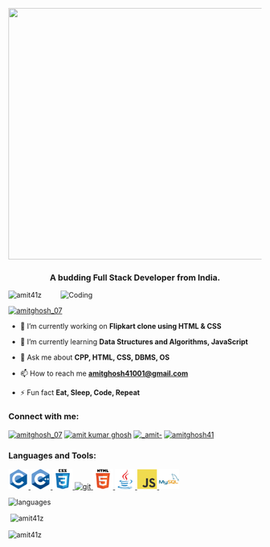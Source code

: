 <img src="Banner_Image.gif" height="500px" width="1045px"></img>

<h3 align="center">A budding Full Stack Developer from India.</h3>
<img align="right" alt="Coding" width="400" src="https://cdn.dribbble.com/users/1059583/screenshots/4171367/coding-freak.gif"></img>

<p align="left"> <img src="https://komarev.com/ghpvc/?username=amit41z&label=Profile%20views&color=0e75b6&style=flat" alt="amit41z" /> </p>

<p align="left"> <a href="https://twitter.com/amitghosh_07" target="blank"><img src="https://img.shields.io/twitter/follow/amitghosh_07?logo=twitter&style=for-the-badge" alt="amitghosh_07" /></a> </p>

- 🔭 I’m currently working on **Flipkart clone using HTML & CSS**

- 🌱 I’m currently learning **Data Structures and Algorithms, JavaScript**

- 💬 Ask me about **CPP, HTML, CSS, DBMS, OS**

- 📫 How to reach me **amitghosh41001@gmail.com**

- ⚡ Fun fact **Eat, Sleep, Code, Repeat**

<h3 align="left">Connect with me:</h3>
<p align="left">
<a href="https://twitter.com/amitghosh_07" target="blank"><img align="center" src="https://raw.githubusercontent.com/rahuldkjain/github-profile-readme-generator/master/src/images/icons/Social/twitter.svg" alt="amitghosh_07" height="30" width="40" /></a>
<a href="https://linkedin.com/in/amit kumar ghosh" target="blank"><img align="center" src="https://raw.githubusercontent.com/rahuldkjain/github-profile-readme-generator/master/src/images/icons/Social/linked-in-alt.svg" alt="amit kumar ghosh" height="30" width="40" /></a>
<a href="https://codeforces.com/profile/_amit-" target="blank"><img align="center" src="https://raw.githubusercontent.com/rahuldkjain/github-profile-readme-generator/master/src/images/icons/Social/codeforces.svg" alt="_amit-" height="30" width="40" /></a>
<a href="https://www.leetcode.com/amitghosh41" target="blank"><img align="center" src="https://raw.githubusercontent.com/rahuldkjain/github-profile-readme-generator/master/src/images/icons/Social/leet-code.svg" alt="amitghosh41" height="30" width="40" /></a>
</p>

<h3 align="left">Languages and Tools:</h3>
<p align="left"> <a href="https://www.cprogramming.com/" target="_blank" rel="noreferrer"> <img src="https://raw.githubusercontent.com/devicons/devicon/master/icons/c/c-original.svg" alt="c" width="40" height="40"/> </a> <a href="https://www.w3schools.com/cpp/" target="_blank" rel="noreferrer"> <img src="https://raw.githubusercontent.com/devicons/devicon/master/icons/cplusplus/cplusplus-original.svg" alt="cplusplus" width="40" height="40"/> </a> <a href="https://www.w3schools.com/css/" target="_blank" rel="noreferrer"> <img src="https://raw.githubusercontent.com/devicons/devicon/master/icons/css3/css3-original-wordmark.svg" alt="css3" width="40" height="40"/> </a> <a href="https://git-scm.com/" target="_blank" rel="noreferrer"> <img src="https://www.vectorlogo.zone/logos/git-scm/git-scm-icon.svg" alt="git" width="40" height="40"/> </a> <a href="https://www.w3.org/html/" target="_blank" rel="noreferrer"> <img src="https://raw.githubusercontent.com/devicons/devicon/master/icons/html5/html5-original-wordmark.svg" alt="html5" width="40" height="40"/> </a> <a href="https://www.java.com" target="_blank" rel="noreferrer"> <img src="https://raw.githubusercontent.com/devicons/devicon/master/icons/java/java-original.svg" alt="java" width="40" height="40"/> </a> <a href="https://developer.mozilla.org/en-US/docs/Web/JavaScript" target="_blank" rel="noreferrer"> <img src="https://raw.githubusercontent.com/devicons/devicon/master/icons/javascript/javascript-original.svg" alt="javascript" width="40" height="40"/> </a> <a href="https://www.mysql.com/" target="_blank" rel="noreferrer"> <img src="https://raw.githubusercontent.com/devicons/devicon/master/icons/mysql/mysql-original-wordmark.svg" alt="mysql" width="40" height="40"/> </a> </p>


<img alt="languages" src="https://github-readme-stats.vercel.app/api/top-langs/?username=Amit41z&layout=compact&hide_border=true" />


<p>&nbsp;<img align="center" src="https://github-readme-stats.vercel.app/api?username=amit41z&show_icons=true&locale=en" alt="amit41z" /></p>

<p><img align="center" src="https://github-readme-streak-stats.herokuapp.com/?user=amit41z&" alt="amit41z" /></p>
